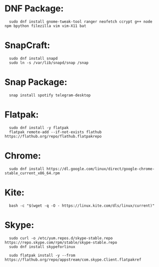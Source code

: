 # DNF Package:
      sudo dnf install gnome-tweak-tool ranger neofetch ccrypt g++ node npm bpython filezilla vim vim-X11 bat

# SnapCraft:
      sudo dnf install snapd
      sudo ln -s /var/lib/snapd/snap /snap

# Snap Package:
      snap install spotify telegram-desktop
      
# Flatpak:
      sudo dnf install -y flatpak
      flatpak remote-add --if-not-exists flathub https://flathub.org/repo/flathub.flatpakrepo
      
# Chrome: 
      sudo dnf install https://dl.google.com/linux/direct/google-chrome-stable_current_x86_64.rpm

# Kite:
      bash -c "$(wget -q -O - https://linux.kite.com/dls/linux/current)"
      
# Skype:
      sudo curl -o /etc/yum.repos.d/skype-stable.repo https://repo.skype.com/rpm/stable/skype-stable.repo
      sudo dnf install skypeforlinux
      
      sudo flatpak install -y --from https://flathub.org/repo/appstream/com.skype.Client.flatpakref
      

